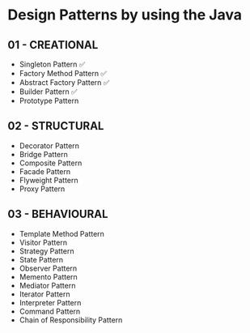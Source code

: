 # Design Patterns by using the Java

## 01 - CREATIONAL
- Singleton Pattern ✅
- Factory Method Pattern ✅
- Abstract Factory Pattern ✅
- Builder Pattern ✅
- Prototype Pattern 

## 02 - STRUCTURAL
- Decorator Pattern
- Bridge Pattern
- Composite Pattern
- Facade Pattern
- Flyweight Pattern
- Proxy Pattern

## 03 - BEHAVIOURAL
- Template Method Pattern
- Visitor Pattern
- Strategy Pattern
- State Pattern
- Observer Pattern
- Memento Pattern
- Mediator Pattern
- Iterator Pattern
- Interpreter Pattern
- Command Pattern
- Chain of Responsibility Pattern
